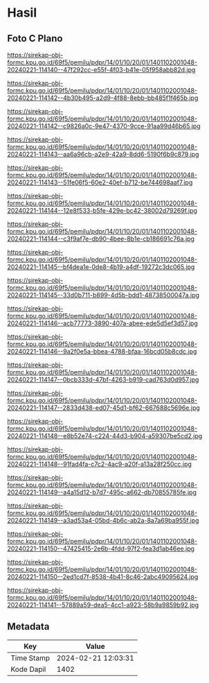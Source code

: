 # Hasil

## Foto C Plano

https://sirekap-obj-formc.kpu.go.id/69f5/pemilu/pdpr/14/01/10/20/01/1401102001048-20240221-114140--47f292cc-e55f-4f03-b41e-05f958abb82d.jpg

https://sirekap-obj-formc.kpu.go.id/69f5/pemilu/pdpr/14/01/10/20/01/1401102001048-20240221-114142--4b30b495-a2d9-4f88-8ebb-bb485f1f465b.jpg

https://sirekap-obj-formc.kpu.go.id/69f5/pemilu/pdpr/14/01/10/20/01/1401102001048-20240221-114142--c9826a0c-9e47-4370-9cce-91aa99d46b65.jpg

https://sirekap-obj-formc.kpu.go.id/69f5/pemilu/pdpr/14/01/10/20/01/1401102001048-20240221-114143--aa6a96cb-a2e9-42a9-8dd6-5190f6b9c879.jpg

https://sirekap-obj-formc.kpu.go.id/69f5/pemilu/pdpr/14/01/10/20/01/1401102001048-20240221-114143--51fe06f5-60e2-40ef-b712-be744698aaf7.jpg

https://sirekap-obj-formc.kpu.go.id/69f5/pemilu/pdpr/14/01/10/20/01/1401102001048-20240221-114144--12e8f533-b5fe-429e-bc42-38002d79269f.jpg

https://sirekap-obj-formc.kpu.go.id/69f5/pemilu/pdpr/14/01/10/20/01/1401102001048-20240221-114144--c3f9af7e-db90-4bee-8b1e-cb186691c76a.jpg

https://sirekap-obj-formc.kpu.go.id/69f5/pemilu/pdpr/14/01/10/20/01/1401102001048-20240221-114145--bf4dea1e-0de8-4b19-a4df-19272c3dc065.jpg

https://sirekap-obj-formc.kpu.go.id/69f5/pemilu/pdpr/14/01/10/20/01/1401102001048-20240221-114145--33d0b711-b899-4d5b-bdd1-48738500047a.jpg

https://sirekap-obj-formc.kpu.go.id/69f5/pemilu/pdpr/14/01/10/20/01/1401102001048-20240221-114146--acb77773-3890-407a-abee-ede5d5ef3d57.jpg

https://sirekap-obj-formc.kpu.go.id/69f5/pemilu/pdpr/14/01/10/20/01/1401102001048-20240221-114146--9a2f0e5a-bbea-4788-bfaa-16bcd05b8cdc.jpg

https://sirekap-obj-formc.kpu.go.id/69f5/pemilu/pdpr/14/01/10/20/01/1401102001048-20240221-114147--0bcb333d-47bf-4263-b919-cad763d0d957.jpg

https://sirekap-obj-formc.kpu.go.id/69f5/pemilu/pdpr/14/01/10/20/01/1401102001048-20240221-114147--2833d438-ed07-45d1-bf62-667688c5696e.jpg

https://sirekap-obj-formc.kpu.go.id/69f5/pemilu/pdpr/14/01/10/20/01/1401102001048-20240221-114148--e8b52e74-c224-44d3-b904-a59307be5cd2.jpg

https://sirekap-obj-formc.kpu.go.id/69f5/pemilu/pdpr/14/01/10/20/01/1401102001048-20240221-114148--91fad4fa-c7c2-4ac9-a20f-a13a28f250cc.jpg

https://sirekap-obj-formc.kpu.go.id/69f5/pemilu/pdpr/14/01/10/20/01/1401102001048-20240221-114149--a4a15d12-b7d7-495c-a662-db70855785fe.jpg

https://sirekap-obj-formc.kpu.go.id/69f5/pemilu/pdpr/14/01/10/20/01/1401102001048-20240221-114149--a3ad53a4-05bd-4b6c-ab2a-8a7a69ba955f.jpg

https://sirekap-obj-formc.kpu.go.id/69f5/pemilu/pdpr/14/01/10/20/01/1401102001048-20240221-114150--47425415-2e6b-4fdd-97f2-fea3d1ab46ee.jpg

https://sirekap-obj-formc.kpu.go.id/69f5/pemilu/pdpr/14/01/10/20/01/1401102001048-20240221-114150--2ed1cd7f-8538-4b41-8c46-2abc49095624.jpg

https://sirekap-obj-formc.kpu.go.id/69f5/pemilu/pdpr/14/01/10/20/01/1401102001048-20240221-114141--57889a59-dea5-4cc1-a923-58b9a9859b92.jpg


## Metadata

| Key        | Value               |
| ---------- | ------------------- |
| Time Stamp | 2024-02-21 12:03:31 |
| Kode Dapil | 1402                |




